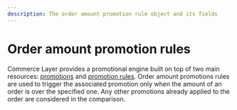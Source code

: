 ```yaml
---
description: The order amount promotion rule object and its fields
---
```


# Order amount promotion rules

Commerce Layer provides a promotional engine built on top of two main resources: [promotions](https://docs.commercelayer.io/api/resources/promotions) and [promotion rules](https://docs.commercelayer.io/api/resources/promotion_rules). Order amount promotions rules are used to trigger the associated promotion only when the amount of an order is over the specified one. Any other promotions already applied to the order are considered in the comparison. 

